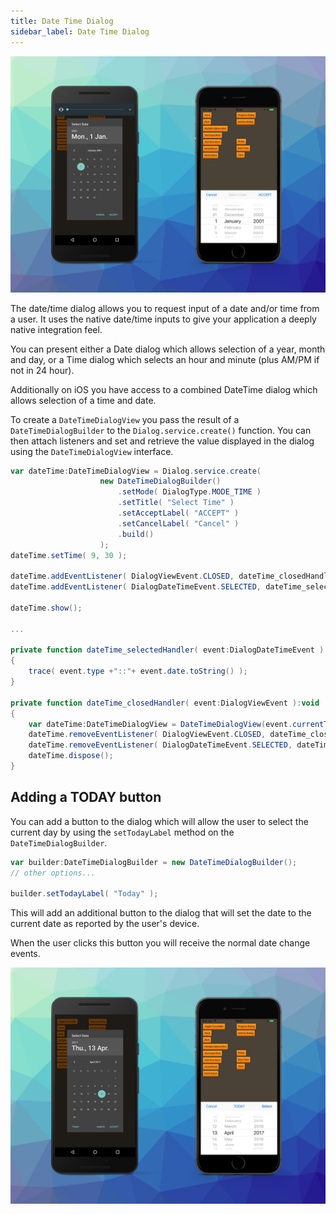 ```yaml
---
title: Date Time Dialog
sidebar_label: Date Time Dialog
---
```


![](images/datetime.png)

The date/time dialog allows you to request input of a date and/or time from a user. It uses 
the native date/time inputs to give your application a deeply native integration feel.

You can present either a Date dialog which allows selection of a year, month and day, or 
a Time dialog which selects an hour and minute (plus AM/PM if not in 24 hour). 

Additionally on iOS you have access to a combined DateTime dialog which allows selection of a time and date.

To create a `DateTimeDialogView` you pass the result of a `DateTimeDialogBuilder` to the 
`Dialog.service.create()` function. You can then attach listeners and set and retrieve 
the value displayed in the dialog using the `DateTimeDialogView` interface.


```actionscript
var dateTime:DateTimeDialogView = Dialog.service.create( 
					new DateTimeDialogBuilder()
						.setMode( DialogType.MODE_TIME )
						.setTitle( "Select Time" )
						.setAcceptLabel( "ACCEPT" )
						.setCancelLabel( "Cancel" )
						.build()
					);
dateTime.setTime( 9, 30 );

dateTime.addEventListener( DialogViewEvent.CLOSED, dateTime_closedHandler );
dateTime.addEventListener( DialogDateTimeEvent.SELECTED, dateTime_selectedHandler );
				
dateTime.show();

...

private function dateTime_selectedHandler( event:DialogDateTimeEvent ):void
{
	trace( event.type +"::"+ event.date.toString() );
}

private function dateTime_closedHandler( event:DialogViewEvent ):void
{
	var dateTime:DateTimeDialogView = DateTimeDialogView(event.currentTarget);
	dateTime.removeEventListener( DialogViewEvent.CLOSED, dateTime_closedHandler );
	dateTime.removeEventListener( DialogDateTimeEvent.SELECTED, dateTime_changedHandler );
	dateTime.dispose();
}
```


## Adding a TODAY button

You can add a button to the dialog which will allow the user to select the current day
by using the `setTodayLabel` method on the `DateTimeDialogBuilder`.

```actionscript
var builder:DateTimeDialogBuilder = new DateTimeDialogBuilder();
// other options...

builder.setTodayLabel( "Today" );
```

This will add an additional button to the dialog that will set the date to the current date 
as reported by the user's device.

When the user clicks this button you will receive the normal date change events.

![](images/datetime-today.png)
